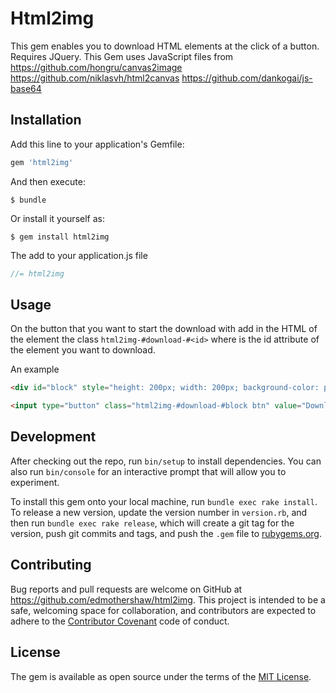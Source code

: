 # Html2img

This gem enables you to download HTML elements at the click of a button. Requires JQuery. This Gem uses JavaScript files from 
https://github.com/hongru/canvas2image
https://github.com/niklasvh/html2canvas
https://github.com/dankogai/js-base64

## Installation

Add this line to your application's Gemfile:

```ruby
gem 'html2img'
```

And then execute:

    $ bundle

Or install it yourself as:

    $ gem install html2img

The add to your application.js file

```javascript
//= html2img
```


## Usage

On the button that you want to start the download with add in the HTML of the element the class ```html2img-#download-#<id>``` where <id> is the id attribute of the element you want to download.

An example
```html
<div id="block" style="height: 200px; width: 200px; background-color: pink;"></div>

<input type="button" class="html2img-#download-#block btn" value="Download"/>

``` 



## Development

After checking out the repo, run `bin/setup` to install dependencies. You can also run `bin/console` for an interactive prompt that will allow you to experiment.

To install this gem onto your local machine, run `bundle exec rake install`. To release a new version, update the version number in `version.rb`, and then run `bundle exec rake release`, which will create a git tag for the version, push git commits and tags, and push the `.gem` file to [rubygems.org](https://rubygems.org).

## Contributing

Bug reports and pull requests are welcome on GitHub at https://github.com/edmothershaw/html2img. This project is intended to be a safe, welcoming space for collaboration, and contributors are expected to adhere to the [Contributor Covenant](http://contributor-covenant.org) code of conduct.


## License

The gem is available as open source under the terms of the [MIT License](http://opensource.org/licenses/MIT).

